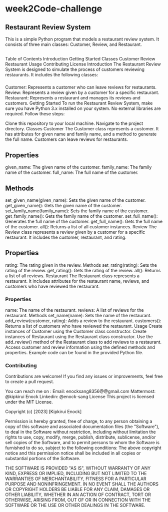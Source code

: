 # week2Code-challenge

## Restaurant Review System
This is a simple Python program that models a restaurant review system. It consists of three main classes: Customer, Review, and Restaurant.

##
Table of Contents
Introduction
Getting Started
Classes
Customer
Review
Restaurant
Usage
Contributing
License
Introduction
The Restaurant Review System is designed to simulate the process of customers reviewing restaurants. It includes the following classes:

###
Customer: Represents a customer who can leave reviews for restaurants.
Review: Represents a review given by a customer for a specific restaurant.
Restaurant: Represents a restaurant and manages its reviews and customers.
Getting Started
To run the Restaurant Review System, make sure you have Python 3.x installed on your system. No external libraries are required. Follow these steps:

Clone this repository to your local machine.
Navigate to the project directory.
Classes
Customer
The Customer class represents a customer. It has attributes for given name and family name, and a method to generate the full name. Customers can leave reviews for restaurants.

## Properties
given_name: The given name of the customer.
family_name: The family name of the customer.
full_name: The full name of the customer.

## Methods
set_given_name(given_name): Sets the given name of the customer.
get_given_name(): Gets the given name of the customer.
set_family_name(family_name): Sets the family name of the customer.
get_family_name(): Gets the family name of the customer.
set_full_name(): Generates the full name of the customer.
get_full_name(): Gets the full name of the customer.
all(): Returns a list of all customer instances.
Review
The Review class represents a review given by a customer for a specific restaurant. It includes the customer, restaurant, and rating.

## Properties
rating: The rating given in the review.
Methods
set_rating(rating): Sets the rating of the review.
get_rating(): Gets the rating of the review.
all(): Returns a list of all reviews.
Restaurant
The Restaurant class represents a restaurant. It includes attributes for the restaurant name, reviews, and customers who have reviewed the restaurant.

### Properties
name: The name of the restaurant.
reviews: A list of reviews for the restaurant.
Methods
set_name(name): Sets the name of the restaurant.
add_review(customer, rating): Adds a review to the restaurant.
customers(): Returns a list of customers who have reviewed the restaurant.
Usage
Create instances of Customer using the Customer class constructor.
Create instances of Restaurant using the Restaurant class constructor.
Use the add_review() method of the Restaurant class to add reviews to a restaurant.
Access customer and review information using the defined methods and properties.
Example code can be found in the provided Python file.

### Contributing
Contributions are welcome! If you find any issues or improvements, feel free to create a pull request.

You can reach me on : Email: enocksang8356@@gmail.com Mattermost: @kipkirui Enock Linkedin: @enock-sang License This project is licensed under the MIT License.

Copyright (c) [2023] [Kipkirui Enock]

Permission is hereby granted, free of charge, to any person obtaining a copy of this software and associated documentation files (the "Software"), to deal in the Software without restriction, including without limitation the rights to use, copy, modify, merge, publish, distribute, sublicense, and/or sell copies of the Software, and to permit persons to whom the Software is furnished to do so, subject to the following conditions: The above copyright notice and this permission notice shall be included in all copies or substantial portions of the Software.

THE SOFTWARE IS PROVIDED "AS IS", WITHOUT WARRANTY OF ANY KIND, EXPRESS OR IMPLIED, INCLUDING BUT NOT LIMITED TO THE WARRANTIES OF MERCHANTABILITY, FITNESS FOR A PARTICULAR PURPOSE AND NONINFRINGEMENT. IN NO EVENT SHALL THE AUTHORS OR COPYRIGHT HOLDERS BE LIABLE FOR ANY CLAIM, DAMAGES OR OTHER LIABILITY, WHETHER IN AN ACTION OF CONTRACT, TORT OR OTHERWISE, ARISING FROM, OUT OF OR IN CONNECTION WITH THE SOFTWARE OR THE USE OR OTHER DEALINGS IN THE SOFTWARE.